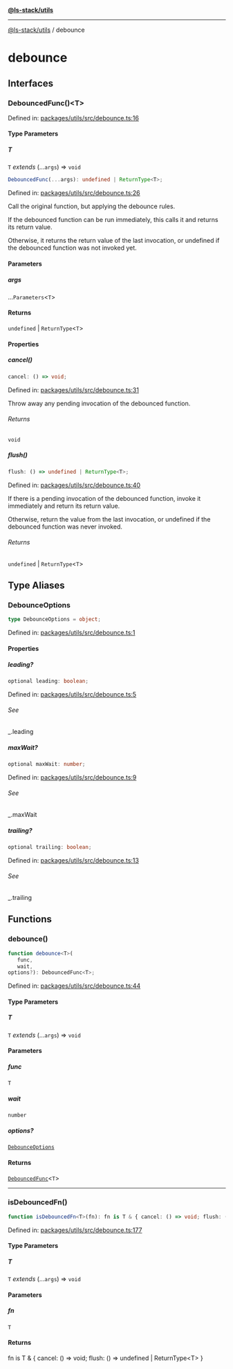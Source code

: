 [**@ls-stack/utils**](README.md)

***

[@ls-stack/utils](modules.md) / debounce

# debounce

## Interfaces

### DebouncedFunc()\<T\>

Defined in: [packages/utils/src/debounce.ts:16](https://github.com/lucasols/utils/blob/main/packages/utils/src/debounce.ts#L16)

#### Type Parameters

##### T

`T` *extends* (...`args`) => `void`

```ts
DebouncedFunc(...args): undefined | ReturnType<T>;
```

Defined in: [packages/utils/src/debounce.ts:26](https://github.com/lucasols/utils/blob/main/packages/utils/src/debounce.ts#L26)

Call the original function, but applying the debounce rules.

If the debounced function can be run immediately, this calls it and returns its return
value.

Otherwise, it returns the return value of the last invocation, or undefined if the debounced
function was not invoked yet.

#### Parameters

##### args

...`Parameters`\<`T`\>

#### Returns

`undefined` \| `ReturnType`\<`T`\>

#### Properties

##### cancel()

```ts
cancel: () => void;
```

Defined in: [packages/utils/src/debounce.ts:31](https://github.com/lucasols/utils/blob/main/packages/utils/src/debounce.ts#L31)

Throw away any pending invocation of the debounced function.

###### Returns

`void`

##### flush()

```ts
flush: () => undefined | ReturnType<T>;
```

Defined in: [packages/utils/src/debounce.ts:40](https://github.com/lucasols/utils/blob/main/packages/utils/src/debounce.ts#L40)

If there is a pending invocation of the debounced function, invoke it immediately and return
its return value.

Otherwise, return the value from the last invocation, or undefined if the debounced function
was never invoked.

###### Returns

`undefined` \| `ReturnType`\<`T`\>

## Type Aliases

### DebounceOptions

```ts
type DebounceOptions = object;
```

Defined in: [packages/utils/src/debounce.ts:1](https://github.com/lucasols/utils/blob/main/packages/utils/src/debounce.ts#L1)

#### Properties

##### leading?

```ts
optional leading: boolean;
```

Defined in: [packages/utils/src/debounce.ts:5](https://github.com/lucasols/utils/blob/main/packages/utils/src/debounce.ts#L5)

###### See

_.leading

##### maxWait?

```ts
optional maxWait: number;
```

Defined in: [packages/utils/src/debounce.ts:9](https://github.com/lucasols/utils/blob/main/packages/utils/src/debounce.ts#L9)

###### See

_.maxWait

##### trailing?

```ts
optional trailing: boolean;
```

Defined in: [packages/utils/src/debounce.ts:13](https://github.com/lucasols/utils/blob/main/packages/utils/src/debounce.ts#L13)

###### See

_.trailing

## Functions

### debounce()

```ts
function debounce<T>(
   func, 
   wait, 
options?): DebouncedFunc<T>;
```

Defined in: [packages/utils/src/debounce.ts:44](https://github.com/lucasols/utils/blob/main/packages/utils/src/debounce.ts#L44)

#### Type Parameters

##### T

`T` *extends* (...`args`) => `void`

#### Parameters

##### func

`T`

##### wait

`number`

##### options?

[`DebounceOptions`](#debounceoptions)

#### Returns

[`DebouncedFunc`](#debouncedfunc)\<`T`\>

***

### isDebouncedFn()

```ts
function isDebouncedFn<T>(fn): fn is T & { cancel: () => void; flush: () => undefined | ReturnType<T> };
```

Defined in: [packages/utils/src/debounce.ts:177](https://github.com/lucasols/utils/blob/main/packages/utils/src/debounce.ts#L177)

#### Type Parameters

##### T

`T` *extends* (...`args`) => `void`

#### Parameters

##### fn

`T`

#### Returns

fn is T & \{ cancel: () =\> void; flush: () =\> undefined \| ReturnType\<T\> \}
